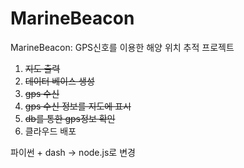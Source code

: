 # MarineBeacon
MarineBeacon: GPS신호를 이용한 해양 위치 추적 프로젝트

1. ~~지도 출력~~
2. ~~데이터 베이스 생성~~
3. ~~gps 수신~~
4. ~~gps 수신 정보를 지도에 표시~~
5. ~~db를 통한 gps정보 확인~~
6. 클라우드 배포


파이썬 + dash -> node.js로 변경 

 
